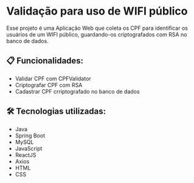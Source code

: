 # Validação para uso de WIFI público

Esse projeto é uma Aplicação Web que coleta os CPF para identificar os usuários de um WIFI público, guardando-os criptografados com RSA no banco de dados.

## 📋 Funcionalidades:

- Validar CPF com CPFValidator
- Criptografar CPF com RSA
- Cadastrar CPF crriptografado no banco de dados

## 🛠️ Tecnologias utilizadas:

* Java
* Spring Boot
* MySQL
* JavaScript
* ReactJS
* Axios
* HTML
* CSS
